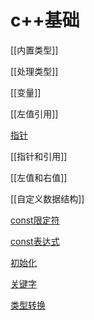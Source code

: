 # c++基础

[[内置类型]]

[[处理类型]]

[[变量]]

[[左值引用]]
  
[指针](c++_指针.md)

[[指针和引用]]

[[左值和右值]]

[[自定义数据结构]]

[const限定符](c++_const.md)

[const表达式](sorted/c++/c++_constexpr.md)

[初始化](c++初始化.md)

[关键字](c++_Keyword.md)

[类型转换](c++_Convert_Type.md)